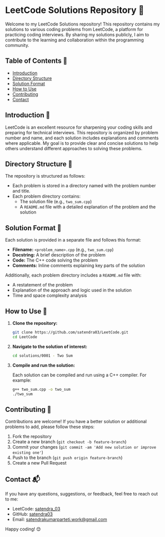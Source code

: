 # LeetCode Solutions Repository  🚀

Welcome to my LeetCode Solutions repository! This repository contains my solutions to various coding problems from LeetCode, a platform for practicing coding interviews. By sharing my solutions publicly, I aim to contribute to the learning and collaboration within the programming community.

## Table of Contents 📑

- [Introduction](#introduction)
- [Directory Structure](#directory-structure)
- [Solution Format](#solution-format)
- [How to Use](#how-to-use)
- [Contributing](#contributing)
- [Contact](#contact)

## Introduction 📘

LeetCode is an excellent resource for sharpening your coding skills and preparing for technical interviews. This repository is organized by problem number and name, and each solution includes explanations and comments where applicable. My goal is to provide clear and concise solutions to help others understand different approaches to solving these problems.

## Directory Structure 📂

The repository is structured as follows:


- Each problem is stored in a directory named with the problem number and title.
- Each problem directory contains:
  - The solution file (e.g., `two_sum.cpp`)
  - A `README.md` file with a detailed explanation of the problem and the solution

## Solution Format 📝

Each solution is provided in a separate file and follows this format:

- **Filename:** `<problem_name>.cpp` (e.g., `two_sum.cpp`)
- **Docstring:** A brief description of the problem
- **Code:** The C++ code solving the problem
- **Comments:** Inline comments explaining key parts of the solution

Additionally, each problem directory includes a `README.md` file with:

- A restatement of the problem
- Explanation of the approach and logic used in the solution
- Time and space complexity analysis

## How to Use 🔧

1. **Clone the repository:**

    ```bash
    git clone https://github.com/satendra03/LeetCode.git
    cd LeetCode
    ```

2. **Navigate to the solution of interest:**

    ```bash
    cd solutions/0001 - Two Sum
    ```

3. **Compile and run the solution:**

    Each solution can be compiled and run using a C++ compiler. For example:

    ```bash
    g++ two_sum.cpp -o two_sum
    ./two_sum
    ```

## Contributing 🤝

Contributions are welcome! If you have a better solution or additional problems to add, please follow these steps:

1. Fork the repository
2. Create a new branch (`git checkout -b feature-branch`)
3. Commit your changes (`git commit -am 'Add new solution or improve existing one'`)
4. Push to the branch (`git push origin feature-branch`)
5. Create a new Pull Request

## Contact  📬

If you have any questions, suggestions, or feedback, feel free to reach out to me:

- LeetCode: [satendra_03](https://leetcode.com/satendra_03/)
- GitHub: [satendra03](https://github.com/satendra03)
- Email: [satendrakumarparteti.work@gmail.com](mailto:satendrakumarparteti.work@gmail.com)

Happy coding!  😊
